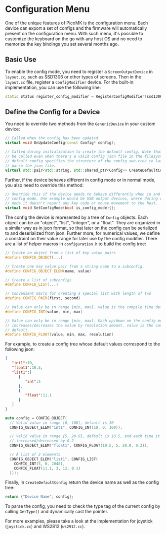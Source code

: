 # Configuration Menu

One of the unique features of PicoMK is the configuration menu. Each device can export a set of configs and the firmware will automatically present on the configuration menu. With such menu, it's possible to customize the keyboard on the go with any host OS and no need to memorize the key bindings you set several months ago.

## Basic Use

To enable the config mode, you need to register a `ScreenOutputDevice` in `layout.cc`, such as SSD1306 or other types of screens. Then in the `layout.cc` file, register a `ConfigModifier` device. For the built-in implementation, you can use the following line:

```cpp
static Status register_config_modifier = RegisterConfigModifier(ssd1306_tag);
```

## Define the Config for a Device 

You need to override two methods from the `GenericDevice` in your custom device:

```cpp
// Called when the config has been updated.
virtual void OnUpdateConfig(const Config* config);

// Called during initialization to create the default config. Note that it'll
// be called even when there's a valid config json file in the filesystem. The
// default config specifies the structure of the config sub-tree to later
// parse the json file.
virtual std::pair<std::string, std::shared_ptr<Config>> CreateDefaultConfig();
```

Further, if the device behaves different in config mode or in normal mode, you also need to override this method:

```cpp
// Override this if the device needs to behave differently when in and out of
// config mode. One example would be USB output devices, where during config
// mode it doesn't report any key code or mouse movement to the host.
virtual void SetConfigMode(bool is_config_mode){};
```

The config the device is represented by a tree of `Config` objects. Each object can be an "object", "list", "integer", or a "float". They are organized in a similar way as in json format, so that later on the config can be serialized to and deserialized from json. Further more, for numerical values, we define a constraint on their value range for later use by the config modifier. There are a list of helper macros in `configuration.h` to build the config tree: 

```cpp
// Create an object from a list of key value pairs
#define CONFIG_OBJECT(...)

// Create one key value pair from a string name to a subconfig.
#define CONFIG_OBJECT_ELEM(name, value)

// Create a list of subconfigs
#define CONFIG_LIST(...)

// Convenient macro for creating a special list with length of two
#define CONFIG_PAIR(first, second)

// Value can only be in range [min, max]. value is the compile time default.
#define CONFIG_INT(value, min, max)

// Value can only be in range [min, max]. Each up/down on the config modifier
// increases/decreases the value by resolution amount. value is the compile time
// default.
#define CONFIG_FLOAT(value, min, max, resolution)
```

For example, to create a config tree whose default values correspond to the following json:

```json
{
   "int1":10,
   "float1":10.5,
   "list1":[
      {
         "int":5
      },
      {
         "float":11.1
      }
   ]
}
```

```cpp
auto config = CONFIG_OBJECT(
  // Valid value in range [0, 100], default is 10
  CONFIG_OBJECT_ELEM("int1", CONFIG_INT(10, 0, 100)),

  // Valid value in range [5, 20.0], default is 10.5, and each time it's
  // increased/decreased by 0.2
  CONFIG_OBJECT_ELEM("float1", CONFIG_FLOAT(10.5, 5, 20.0, 0.2)),

  // A list of 2 elements
  CONFIG_OBJECT_ELEM("list1", CONFIG_LIST(
    CONFIG_INT(5, 0, 2048), 
    CONFIG_FLOAT(11.1, 3, 12, 0.1)
  )));
```

Finally, in `CreateDefaultConfig` return the device name as well as the config tree:

```cpp
return {"Device Name", config};
```

To parse the config, you need to check the type tag of the current config by calling `GetType()` and dynamically cast the pointer. 

For more examples, please take a look at the implementation for joystick (`joystick.cc`) and WS2812 (`ws2912.cc`).
